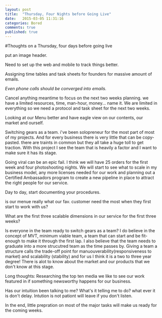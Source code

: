 ```yaml
---
layout: post
title:  "Thursday, Four Nights before Going Live"
date:   2015-03-05 11:31:16
categories: Bored
comments: true
published: true
---
```


#Thoughts on a Thursday, four days before going live

put an image header. 

Need to set up the web and mobile to track things better. 

Assigning time tables and task sheets for founders for massive amount of emails.

*Even phone calls should be converged into emails.*

Cancel anything meantime to focus on the next two weeks planning. 
we have a limited resources, time, man-hour, money... name it. We are limited in everything so we need a protocol and task sheet for the next two weeks. 


Looking at our Menu better and have eagle view on our contents, our market and ourself.


Switching gears as a team. 
i've been solopreneur for the most part of most of my projects. And for every business there is very little that can be copy-pasted. there are traints in common but they all take a huge toll to get traction. With this project I see the team that is heavily a factor and I want to make sure it has its stage. 



Going viral can be an epic fail. 
I think we will have 25 orders for the first week and four photoshooting nights. We will start to see what to scale in my business model, any more licenses needed for our work and planning out a Certified Ambassadors program to create a new pipeline in place to attract the right people for our service. 


Day to day, start documenting your procedures.

is our menue really what our fav. customer need the most when they first start to work with us?

What are the first three scalable dimensions in our service for the first three weeks?

Is everyone in the team ready to switch gears as a team?
I do believe in the concept of MVT, minimum viable team, a team that can start and be fit-enough to make it through the first lap. 
I also believe that the team needs to graduate into a more strucutred team as the time passes by. Giving a team a structure calls the trade-off point for manuouverability(responsiveness to market) and scalability (stability) and for us I think it is a two to three year degree! There is alot to know about the market and our products that we don't know at this stage. 


Long thoughts:
Researching the top ten media we like to see our work featured in if something newsworthy happens for our business. 

Has our intuition been talking to me?
What's it telling me to do? what ever it is don't delay. Intution is not pationt will leave if you don't listen.

In the end, little prepration on most of the major tasks will make us ready for the coming weeks. 




